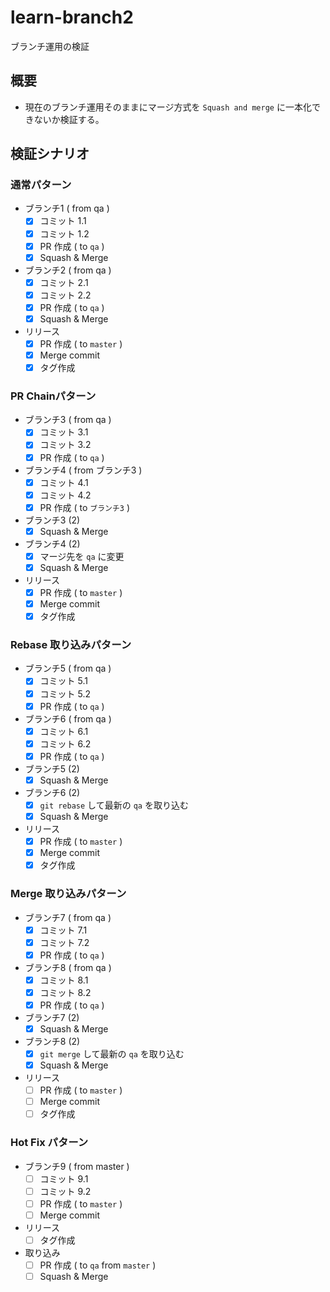 # learn-branch2

ブランチ運用の検証

## 概要

- 現在のブランチ運用そのままにマージ方式を `Squash and merge` に一本化できないか検証する。

## 検証シナリオ

### 通常パターン

- ブランチ1 ( from qa )
  - [x] コミット 1.1
  - [x] コミット 1.2
  - [x] PR 作成 ( to `qa` )
  - [x] Squash & Merge
- ブランチ2 ( from qa )
  - [x] コミット 2.1
  - [x] コミット 2.2
  - [x] PR 作成 ( to `qa` )
  - [x] Squash & Merge
- リリース
  - [x] PR 作成 ( to `master` )
  - [x] Merge commit
  - [x] タグ作成

### PR Chainパターン

- ブランチ3 ( from qa )
  - [x] コミット 3.1
  - [x] コミット 3.2
  - [x] PR 作成 ( to `qa` )
- ブランチ4 ( from ブランチ3 )
  - [x] コミット 4.1
  - [x] コミット 4.2
  - [x] PR 作成 ( to `ブランチ3` )
- ブランチ3 (2)
  - [x] Squash & Merge
- ブランチ4 (2)
  - [x] マージ先を `qa` に変更
  - [x] Squash & Merge
- リリース
  - [x] PR 作成 ( to `master` )
  - [x] Merge commit
  - [x] タグ作成

### Rebase 取り込みパターン

- ブランチ5 ( from qa )
  - [x] コミット 5.1
  - [x] コミット 5.2
  - [x] PR 作成 ( to `qa` )
- ブランチ6 ( from qa )
  - [x] コミット 6.1
  - [x] コミット 6.2
  - [x] PR 作成 ( to `qa` )
- ブランチ5 (2)
  - [x] Squash & Merge
- ブランチ6 (2)
  - [x] `git rebase` して最新の `qa` を取り込む
  - [x] Squash & Merge
- リリース
  - [x] PR 作成 ( to `master` )
  - [x] Merge commit
  - [x] タグ作成

### Merge 取り込みパターン

- ブランチ7 ( from qa )
  - [x] コミット 7.1
  - [x] コミット 7.2
  - [x] PR 作成 ( to `qa` )
- ブランチ8 ( from qa )
  - [x] コミット 8.1
  - [x] コミット 8.2
  - [x] PR 作成 ( to `qa` )
- ブランチ7 (2)
  - [x] Squash & Merge
- ブランチ8 (2)
  - [x] `git merge` して最新の `qa` を取り込む
  - [x] Squash & Merge
- リリース
  - [ ] PR 作成 ( to `master` )
  - [ ] Merge commit
  - [ ] タグ作成

### Hot Fix パターン

- ブランチ9 ( from master )
  - [ ] コミット 9.1
  - [ ] コミット 9.2
  - [ ] PR 作成 ( to `master` )
  - [ ] Merge commit
- リリース
  - [ ] タグ作成
- 取り込み
  - [ ] PR 作成 ( to `qa` from `master` )
  - [ ] Squash & Merge
